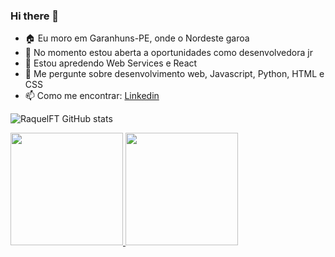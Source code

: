 ### Hi there 🖖

<!--
**RaquelFT/RaquelFT** is a ✨ _special_ ✨ repository because its `README.md` (this file) appears on your GitHub profile.

Here are some ideas to get you started:
-->
- 🏠 Eu moro em Garanhuns-PE, onde o Nordeste garoa
- 🔭 No momento estou aberta a oportunidades como desenvolvedora jr
- 🌱 Estou apredendo Web Services e React
- 💬 Me pergunte sobre desenvolvimento web, Javascript, Python, HTML e CSS
- 📫 Como me encontrar: [Linkedin](https://www.linkedin.com/in/raquelftrajano/)

![RaquelFT GitHub stats](https://github-readme-stats.vercel.app/api?username=RaquelFT&show_icons=true&theme=radical)

<div>
<a href="https://github.com/RaquelFT">
<img height="180em" src="https://github-readme-stats.vercel.app/api/top-langs/?username=RaquelFT&layout=compact&langs_count=7&theme=dracula"/>
<img height="180em" src="https://github-readme-stats.vercel.app/api?username=RaquelFT&show_icons=true&theme=dracula&include_all_commits=true&count_private=true"/>
</div>
